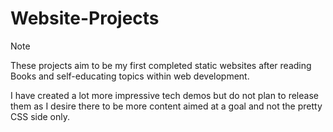 # Website-Projects
> [!Note]
>  These projects aim to be my first completed static websites after reading Books and self-educating topics within web development.

  I have created a lot more impressive tech demos but do not plan to release them as I desire there to be more content aimed at a goal and not the pretty CSS side only. 
